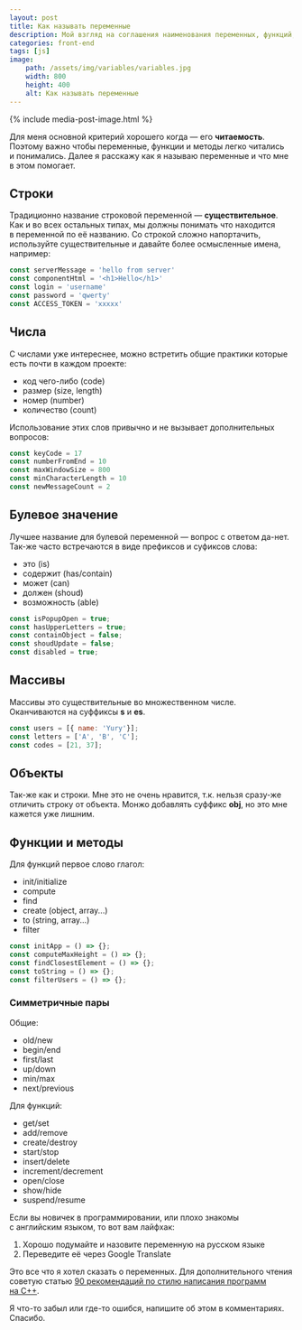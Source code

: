```yaml
---
layout: post
title: Как называть переменные
description: Мой взгляд на соглашения наименования переменных, функций, методов и классов
categories: front-end
tags: [js]
image:
    path: /assets/img/variables/variables.jpg
    width: 800
    height: 400
    alt: Как называть переменные
---
```


{% include media-post-image.html %}

Для меня основной критерий хорошего когда — его **читаемость**. Поэтому важно чтобы переменные, функции и методы легко читались и понимались. Далее я расскажу как я называю переменные и что мне в этом помогает.

## Строки

Традиционно название строковой переменной — **существительное**. Как и во всех остальных типах, мы должны понимать что находится в переменной по её названию. Со строкой сложно напортачить, используйте существительные и давайте более осмысленные имена, например:

```js
const serverMessage = 'hello from server'
const componentHtml = '<h1>Hello</h1>'
const login = 'username'
const password = 'qwerty'
const ACCESS_TOKEN = 'xxxxx'
```

## Числа

С числами уже интереснее, можно встретить общие практики которые есть почти в каждом проекте:

* код чего-либо (code)
* размер (size, length)
* номер (number)
* количество (count)

Использование этих слов привычно и не вызывает дополнительных вопросов:

```js
const keyCode = 17
const numberFromEnd = 10
const maxWindowSize = 800
const minCharacterLength = 10
const newMessageCount = 2
```

## Булевое значение

Лучшее название для булевой переменной — вопрос с ответом да-нет. Так-же часто встречаются в виде префиксов и суфиксов слова:

* это (is)
* содержит (has/contain)
* может (can)
* должен (shoud)
* возможность (able)

```js
const isPopupOpen = true;
const hasUpperLetters = true;
const containObject = false;
const shoudUpdate = false;
const disabled = true;
```

## Массивы

Массивы это существительные во множественном числе. Оканчиваются на суффиксы **s** и **es**.

```js
const users = [{ name: 'Yury'}];
const letters = ['A', 'B', 'C'];
const codes = [21, 37];
```

## Объекты

Так-же как и строки. Мне это не очень нравится, т.к. нельзя сразу-же отличить строку от объекта. Монжо добавлять суффикс **obj**, но это мне кажется уже лишним.


## Функции и методы

Для функций первое слово глагол:

* init/initialize
* compute
* find
* create (object, array...)
* to (string, array...)
* filter

```js
const initApp = () => {};
const computeMaxHeight = () => {};
const findClosestElement = () => {};
const toString = () => {};
const filterUsers = () => {};
```

### Симметричные пары

Общие:
* old/new
* begin/end
* first/last
* up/down
* min/max
* next/previous

Для функций:
* get/set
* add/remove
* create/destroy
* start/stop
* insert/delete
* increment/decrement
* open/close
* show/hide
* suspend/resume

Если вы новичек в программировании, или плохо знакомы с английским языком, то вот вам лайфхак:

1. Хорошо подумайте и назовите переменную на русском языке
2. Переведите её через Google Translate

Это все что я хотел сказать о переменных. Для дополнительного чтения советую статью [90 рекомендаций по стилю написания программ на C++](https://habrahabr.ru/post/172091/).

Я что-то забыл или где-то ошибся, напишите об этом в комментариях. Спасибо.
